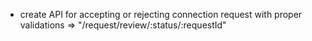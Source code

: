 - create API for accepting or rejecting connection request with proper validations => "/request/review/:status/:requestId"